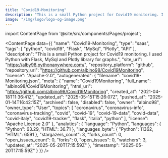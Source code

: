 ```yaml
---
title: "Covid19-Monitoring"
description: "This is a small Python project for Covid19 monitoring. I used Python with Flask, MySql and Plotly library for graphs."
image: "/img/logo/logo-og-image.png"
---
```

import ContentPage from '@site/src/components/Pages/project';

<ContentPage
    data={{
  "name": "Covid19-Monitoring",
  "type": "saas",
  "tags": [
    "python",
    "covid19",
    "Flask",
    "MySql",
    "Plotly",
    "API"
  ],
  "description": "This is a small Python project for Covid19 monitoring. I used Python with Flask, MySql and Plotly library for graphs.",
  "site_url": "https://alby98.pythonanywhere.com/",
  "repository_platform": "github",
  "repository_url": "https://github.com/albino98/Covid19Monitoring",
  "license": "Apache-2.0",
  "autogenerated": {
    "filename": "covid19-Monitoring.json",
    "meta": {
      "name": "Covid19Monitoring",
      "full_name": "albino98/Covid19Monitoring",
      "html_url": "https://github.com/albino98/Covid19Monitoring",
      "created_at": "2021-04-18T11:36:41Z",
      "updated_at": "2025-05-15T15:26:07Z",
      "pushed_at": "2025-01-14T16:42:15Z",
      "archived": false,
      "disabled": false,
      "owner": "albino98",
      "owner_type": "User",
      "topics": [
        "coronavirus",
        "coronavirus-info",
        "coronavirus-tracking",
        "covid",
        "covid-19",
        "covid-19-data",
        "covid-data",
        "covid-italy",
        "covid19-tracker",
        "flask",
        "italia",
        "python"
      ],
      "license": "Apache License 2.0"
    },
    "analytics": {
      "language": "Python",
      "languages": {
        "Python": 63.29,
        "HTML": 36.71
      },
      "languages_byte": {
        "Python": 11362,
        "HTML": 6591
      },
      "stargazers_count": 3,
      "forks_count": 0,
      "open_issues_count": 0,
      "forks": 0,
      "open_issues": 0,
      "watchers": 3,
      "updated_at": "2025-05-20T17:15:59Z"
    },
    "timestamp": "2025-05-20T17:15:59Z"
  }
}}
/>
